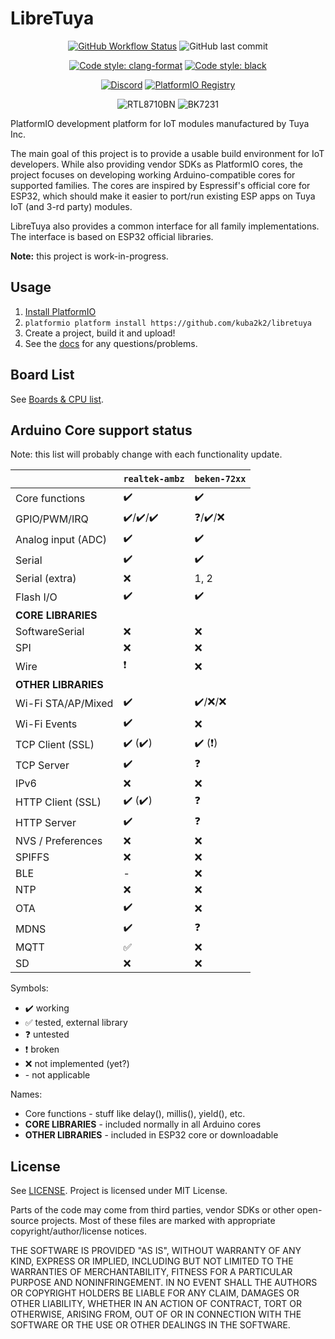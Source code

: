 # LibreTuya

<div align="center" markdown>

[![GitHub Workflow Status](https://img.shields.io/github/workflow/status/kuba2k2/libretuya/Deploy%20docs%20on%20GitHub%20Pages?label=docs&logo=markdown)](https://kuba2k2.github.io/libretuya/)
![GitHub last commit](https://img.shields.io/github/last-commit/kuba2k2/libretuya?logo=github)

[![Code style: clang-format](https://img.shields.io/badge/code%20style-clang--format-purple.svg)](.clang-format)
[![Code style: black](https://img.shields.io/badge/code%20style-black-000000.svg)](https://github.com/psf/black)

[![Discord](https://img.shields.io/discord/967863521511608370?color=%235865F2&label=Discord&logo=discord&logoColor=white)](https://discord.gg/SyGCB9Xwtf)
[![PlatformIO Registry](https://badges.registry.platformio.org/packages/kuba2k2/platform/libretuya.svg)](https://registry.platformio.org/platforms/kuba2k2/libretuya)

![RTL8710BN](https://img.shields.io/badge/-rtl8710bn-blue)
![BK7231](https://img.shields.io/badge/-bk7231-blue)

</div>

PlatformIO development platform for IoT modules manufactured by Tuya Inc.

The main goal of this project is to provide a usable build environment for IoT developers. While also providing vendor SDKs as PlatformIO cores,
the project focuses on developing working Arduino-compatible cores for supported families. The cores are inspired by Espressif's official core for ESP32,
which should make it easier to port/run existing ESP apps on Tuya IoT (and 3-rd party) modules.

LibreTuya also provides a common interface for all family implementations. The interface is based on ESP32 official libraries.

**Note:** this project is work-in-progress.

## Usage

1. [Install PlatformIO](https://platformio.org/platformio-ide)
2. `platformio platform install https://github.com/kuba2k2/libretuya`
3. Create a project, build it and upload!
4. See the [docs](https://kuba2k2.github.io/libretuya/) for any questions/problems.

## Board List

See [Boards & CPU list](https://kuba2k2.github.io/libretuya/docs/supported/).

## Arduino Core support status

Note: this list will probably change with each functionality update.

&nbsp;              | `realtek-ambz` | `beken-72xx`
--------------------|----------------|-------------
Core functions      | ✔️             | ✔️
GPIO/PWM/IRQ        | ✔️/✔️/✔️       | ❓/✔️/❌
Analog input (ADC)  | ✔️             | ✔️
Serial              | ✔️             | ✔️
Serial (extra)      | ❌              | 1, 2
Flash I/O           | ✔️             | ✔️
**CORE LIBRARIES**  |                |
SoftwareSerial      | ❌              | ❌
SPI                 | ❌              | ❌
Wire                | ❗              | ❌
**OTHER LIBRARIES** |                |
Wi-Fi STA/AP/Mixed  | ✔️             | ✔️/❌/❌
Wi-Fi Events        | ✔️             | ❌
TCP Client (SSL)    | ✔️ (✔️)        | ✔️ (❗)
TCP Server          | ✔️             | ❓
IPv6                | ❌              | ❌
HTTP Client (SSL)   | ✔️ (✔️)        | ❓
HTTP Server         | ✔️             | ❓
NVS / Preferences   | ❌              | ❌
SPIFFS              | ❌              | ❌
BLE                 | -              | ❌
NTP                 | ❌              | ❌
OTA                 | ✔️             | ❌
MDNS                | ✔️             | ❓
MQTT                | ✅              | ❌
SD                  | ❌              | ❌

Symbols:

- ✔️ working
- ✅ tested, external library
- ❓ untested
- ❗ broken
- ❌ not implemented (yet?)
- \- not applicable

Names:

- Core functions - stuff like delay(), millis(), yield(), etc.
- **CORE LIBRARIES** - included normally in all Arduino cores
- **OTHER LIBRARIES** - included in ESP32 core or downloadable

## License

See [LICENSE](LICENSE). Project is licensed under MIT License.

Parts of the code may come from third parties, vendor SDKs or other open-source projects.
Most of these files are marked with appropriate copyright/author/license notices.

THE SOFTWARE IS PROVIDED "AS IS", WITHOUT WARRANTY OF ANY KIND, EXPRESS OR
IMPLIED, INCLUDING BUT NOT LIMITED TO THE WARRANTIES OF MERCHANTABILITY,
FITNESS FOR A PARTICULAR PURPOSE AND NONINFRINGEMENT. IN NO EVENT SHALL THE
AUTHORS OR COPYRIGHT HOLDERS BE LIABLE FOR ANY CLAIM, DAMAGES OR OTHER
LIABILITY, WHETHER IN AN ACTION OF CONTRACT, TORT OR OTHERWISE, ARISING FROM,
OUT OF OR IN CONNECTION WITH THE SOFTWARE OR THE USE OR OTHER DEALINGS IN THE
SOFTWARE.
